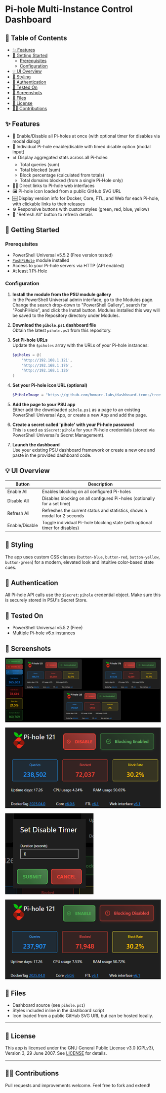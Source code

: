 # Pi-hole Multi-Instance Control Dashboard <!-- omit in toc -->

## 📖 Table of Contents <!-- omit in toc -->

- [✨ Features](#-features)
- [🚀 Getting Started](#-getting-started)
  - [Prerequisites](#prerequisites)
  - [Configuration](#configuration)
- [💡 UI Overview](#-ui-overview)
- [🧩 Styling](#-styling)
- [🔐 Authentication](#-authentication)
- [🧪 Tested On](#-tested-on)
- [📸 Screenshots](#-screenshots)
- [📁 Files](#-files)
- [📜 License](#-license)
- [🙋‍♂️ Contributions](#️-contributions)

## ✨ Features

- 🔄 Enable/Disable all Pi-holes at once (with optional timer for disables via modal dialog)
- 🔧 Individual Pi-hole enable/disable with timed disable option (modal input)
- 📊 Display aggregated stats across all Pi-holes:
  - Total queries (sum)
  - Total blocked (sum)
  - Block percentage (calculated from totals)
  - Total domains blocked (from a single Pi-Hole only)
- 🧑‍💻 Direct links to Pi-hole web interfaces
- 🖼️ Pi-hole icon loaded from a public GitHub SVG URL
- 🆕 Display version info for Docker, Core, FTL, and Web for each Pi-hole, with clickable links to their releases
- ⚙️ Responsive buttons with custom styles (green, red, blue, yellow)
- 🔄 "Refresh All" button to refresh details

## 🚀 Getting Started

### Prerequisites

- PowerShell Universal v5.5.2 (Free version tested)
- [`PoshPiHole`](https://github.com/ptmorris1/PoshPiHole) module installed
- Access to your Pi-hole servers via HTTP (API enabled)
- [At least 1 Pi-Hole](https://pi-hole.net/)

### Configuration

1. **Install the module from the PSU module gallery**  
   In the PowerShell Universal admin interface, go to the Modules page. Change the search drop-down to "PowerShell Gallery", search for "PoshPiHole", and click the Install button. Modules installed this way will be saved to the Repository directory under Modules.

2. **Download the `pihole.ps1` dashboard file**  
   Obtain the latest `pihole.ps1` from this repository.

3. **Set Pi-hole URLs**  
   Update the `$piholes` array with the URLs of your Pi-hole instances:

   ```powershell
   $piholes = @(
       'http://192.168.1.121',
       'http://192.168.1.176',
       'http://192.168.1.126'
   )
   ```

4. **Set your Pi-hole icon URL (optional)**  
   ```powershell
   $PiHoleImage = "https://github.com/homarr-labs/dashboard-icons/tree/main/svg/pi-hole.svg"
   ```

5. **Add the page to your PSU app**  
   Either add the downloaded `pihole.ps1` as a page to an existing PowerShell Universal App, or create a new App and add the page.

6. **Create a secret called 'pihole' with your Pi-hole password**  
   This is used as `$Secret:pihole` for your Pi-hole credentials (stored via PowerShell Universal's Secret Management).

7. **Launch the dashboard**  
   Use your existing PSU dashboard framework or create a new one and paste in the provided dashboard code.

## 💡 UI Overview

| Button            | Description                                   |
|-------------------|-----------------------------------------------|
| Enable All        | Enables blocking on all configured Pi-holes   |
| Disable All       | Disables blocking on all configured Pi-holes (optionally for a set time) |
| Refresh All       | Refreshes the current status and statistics, shows a modal for 2 seconds |
| Enable/Disable    | Toggle individual Pi-hole blocking state (with optional timer for disables) |

## 🧩 Styling

The app uses custom CSS classes (`button-blue`, `button-red`, `button-yellow`, `button-green`) for a modern, elevated look and intuitive color-based state cues.

## 🔐 Authentication

All Pi-hole API calls use the `$Secret:pihole` credential object. Make sure this is securely stored in PSU's Secret Store.

## 🧪 Tested On

- PowerShell Universal v5.5.2 (Free)
- Multiple Pi-hole v6.x instances

## 📸 Screenshots

![Dashboard Overview](../../assets/pihole/screenshot1.png)

![Pi-hole Instance Details Enabled](../../assets/pihole/screenshot2.png)

![Pi-hole Timer Set](../../assets/pihole/screenshot3.png)

![Pi-hole Instance Details Disabled](../../assets/pihole/screenshot4.png)


## 📁 Files

- Dashboard source (see `pihole.ps1`)
- Styles included inline in the dashboard script
- Icon loaded from a public GitHub SVG URL but can be hosted locally.

---

## 📜 License

This app is licensed under the GNU General Public License v3.0 (GPLv3), Version 3, 29 June 2007.
See [LICENSE](https://www.gnu.org/licenses/gpl-3.0.html) for details.

---

## 🙋‍♂️ Contributions

Pull requests and improvements welcome. Feel free to fork and extend!